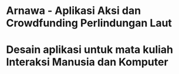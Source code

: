 # Arnawa - Aplikasi Aksi dan Crowdfunding Perlindungan Laut
# Desain aplikasi untuk mata kuliah Interaksi Manusia dan Komputer
